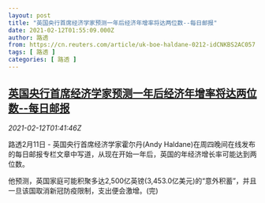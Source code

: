 ```yaml
---
layout: post
title: "英国央行首席经济学家预测一年后经济年增率将达两位数--每日邮报"
date: 2021-02-12T01:55:09.000Z
author: 路透
from: https://cn.reuters.com/article/uk-boe-haldane-0212-idCNKBS2AC057
tags: [ 路透 ]
categories: [ 路透 ]
---
```

<!--1613094909000-->
[英国央行首席经济学家预测一年后经济年增率将达两位数--每日邮报](https://cn.reuters.com/article/uk-boe-haldane-0212-idCNKBS2AC057)
------

<div>
<div><i>2021-02-12T01:41:46Z</i></div><p>路透2月11日 - 英国央行首席经济学家霍尔丹(Andy Haldane)在周四晚间在线发布的每日邮报专栏文章中写道，从现在开始一年后，英国的年经济增长率可能达到两位数。</p><p>他预测，英国家庭可能积聚多达2,500亿英镑(3,453.0亿美元)的“意外积蓄”，并且一旦该国取消新冠防疫限制，支出便会激增。(完)</p>
</div>
